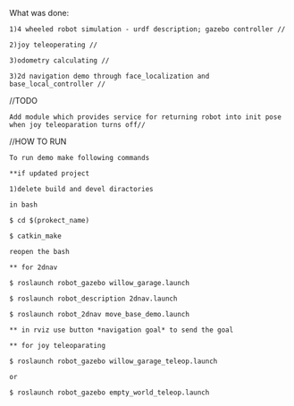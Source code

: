 What was done:

	1)4 wheeled robot simulation - urdf description; gazebo controller //
	
	2)joy teleoperating //
	
	3)odometry calculating //
	
	3)2d navigation demo through face_localization and base_local_controller //
	
//TODO

	Add module which provides service for returning robot into init pose when joy teleoparation turns off//

//HOW TO RUN

	To run demo make following commands
	
	**if updated project
	
	1)delete build and devel diractories
	
	in bash
	
	$ cd $(prokect_name)
	
	$ catkin_make
	
	reopen the bash
	
	** for 2dnav
	
	$ roslaunch robot_gazebo willow_garage.launch 
	
	$ roslaunch robot_description 2dnav.launch
	
	$ roslaunch robot_2dnav move_base_demo.launch
	
	** in rviz use button *navigation goal* to send the goal
	
	** for joy teleoparating
	
	$ roslaunch robot_gazebo willow_garage_teleop.launch
	
	or
	
	$ roslaunch robot_gazebo empty_world_teleop.launch
